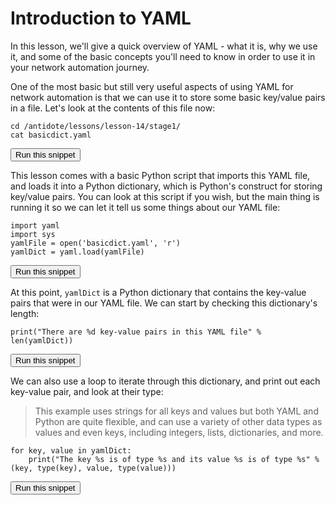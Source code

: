 # Introduction to YAML

In this lesson, we'll give a quick overview of YAML - what it is, why we use it, and some of the basic concepts you'll need to know in order to use it in your network automation journey.

One of the most basic but still very useful aspects of using YAML for network automation is that we can use it to store some basic key/value pairs in a file. Let's look at the contents of this file now:

```
cd /antidote/lessons/lesson-14/stage1/
cat basicdict.yaml
```
<button type="button" class="btn btn-primary btn-sm" onclick="runSnippetInTab('linux1', 0)">Run this snippet</button>

This lesson comes with a basic Python script that imports this YAML file, and loads it into a Python dictionary, which is Python's construct for storing key/value pairs. You can look at this script if you wish, but the main thing is running it so we can let it tell us some things about our YAML file:

```
import yaml
import sys
yamlFile = open('basicdict.yaml', 'r')
yamlDict = yaml.load(yamlFile)
```
<button type="button" class="btn btn-primary btn-sm" onclick="runSnippetInTab('linux1', 1)">Run this snippet</button>

At this point, `yamlDict` is a Python dictionary that contains the key-value pairs that were in our YAML file. We can start by checking this dictionary's length:

```
print("There are %d key-value pairs in this YAML file" % len(yamlDict))
```
<button type="button" class="btn btn-primary btn-sm" onclick="runSnippetInTab('linux1', 1)">Run this snippet</button>

We can also use a loop to iterate through this dictionary, and print out each key-value pair, and look at their type:

> This example uses strings for all keys and values but both YAML and Python are quite flexible, and can use a variety of other data types as values and even keys, including integers, lists, dictionaries, and more.

```
for key, value in yamlDict:
    print("The key %s is of type %s and its value %s is of type %s" % (key, type(key), value, type(value)))
```
<button type="button" class="btn btn-primary btn-sm" onclick="runSnippetInTab('linux1', 1)">Run this snippet</button>
